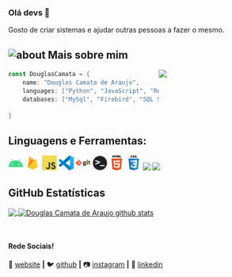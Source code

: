 ### Olá devs 👋

Gosto de criar sistemas e ajudar outras pessoas a fazer o mesmo.

## <img width="45" alt="about" src="https://raw.github.com/elizarov/elizarov/master/about.png"> Mais sobre mim

<img align="right" width="200" src="https://i2.wp.com/allhtaccess.info/wp-content/uploads/2018/03/programming.gif?fit=1281%2C716&ssl=1" />

```kotlin
const DouglasCamata = {
    name: "Douglas Camata de Araujo",
    languages: ["Python", "JavaScript", "React", "C#", "Visual Basic", "Delphi", "PHP"],
    databases: ["MySql", "Firebird", "SQL Server", "MongoDB", "Firebase"]

}
```

## **Linguagens e Ferramentas:**  

<code><img height="30" src="https://raw.githubusercontent.com/github/explore/80688e429a7d4ef2fca1e82350fe8e3517d3494d/topics/android/android.png"></code>
<code><img height="30" src="https://raw.githubusercontent.com/github/explore/80688e429a7d4ef2fca1e82350fe8e3517d3494d/topics/firebase/firebase.png"></code>
<code><img height="30" src="https://raw.githubusercontent.com/github/explore/80688e429a7d4ef2fca1e82350fe8e3517d3494d/topics/javascript/javascript.png"></code>
<code><img height="30" src="https://raw.githubusercontent.com/github/explore/80688e429a7d4ef2fca1e82350fe8e3517d3494d/topics/visual-studio-code/visual-studio-code.png"></code>
<code><img height="30" src="https://raw.githubusercontent.com/github/explore/80688e429a7d4ef2fca1e82350fe8e3517d3494d/topics/git/git.png"></code>
<code><img height="30" src="https://raw.githubusercontent.com/github/explore/80688e429a7d4ef2fca1e82350fe8e3517d3494d/topics/terminal/terminal.png"></code>
<code><img height="30" src="https://raw.githubusercontent.com/github/explore/80688e429a7d4ef2fca1e82350fe8e3517d3494d/topics/html/html.png"></code>
<code><img height="30" src="https://raw.githubusercontent.com/github/explore/80688e429a7d4ef2fca1e82350fe8e3517d3494d/topics/css/css.png"></code>
<code><img height="30" src="https://raw.githubusercontent.com/jmnote/z-icons/master/svg/csharp.svg"></code>
<code><img height="30" src="https://raw.githubusercontent.com/jmnote/z-icons/master/svg/python.svg"></code>

## **GitHub Estatísticas**

<a href="https://github.com/douglas-camata">
  <img align="center" src="https://github-readme-stats.vercel.app/api/top-langs/?username=douglas-camata&theme=dracula&hide_langs_below=1" />
</a>

<a href="https://github.com/douglas-camata">
 <img align="center" src="https://github-readme-stats.vercel.app/api?username=douglas-camata&show_icons=true&theme=dracula&line_height=27" alt="Douglas Camata de Araujo github stats"/>
</a>

[website]: https://dcasistemas.com.br/
[github]: https://github.com/douglas-camata
[instagram]: https://www.instagram.com/douglas_camata/
[linkedin]: https://www.linkedin.com/in/douglas-camata/
<br>

#### Rede Sociais!

🏡 [website][website] **|** 
🐦 [github][github] **|** 
📷 [instagram][instagram] **|** 
👔 [linkedin][linkedin]
